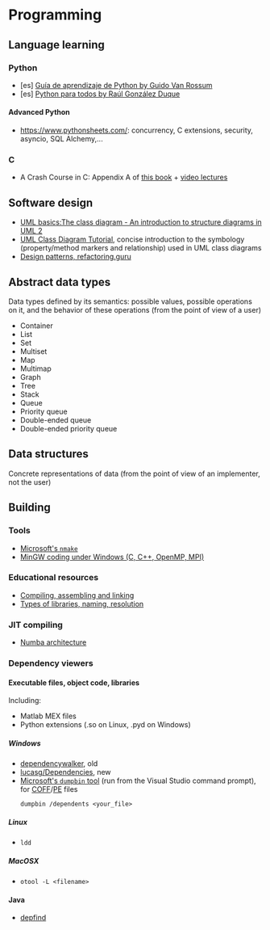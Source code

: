 # Programming
## Language learning
### Python
- [es] [Guía de aprendizaje de Python by Guido Van Rossum](http://es.tldp.org/Tutoriales/Python/tut.pdf)
- [es] [Python para todos by Raúl González Duque](http://edge.launchpad.net/improve-python-spanish-doc/0.4/0.4.0/+download/Python%20para%20todos.pdf)

#### Advanced Python
- https://www.pythonsheets.com/: concurrency, C extensions, security, asyncio, SQL Alchemy,...

### C
- A Crash Course in C: Appendix A of [this book](http://hades.mech.northwestern.edu/images/e/e3/EmbeddedComputingMechatronicsSampleChapters.pdf) + [video lectures](https://www.youtube.com/playlist?list=PLggLP4f-rq02gmlePH-vQJ8PF6hyf08CN)

## Software design
- [UML basics:The class diagram - An introduction to structure diagrams in UML 2](https://www.ibm.com/developerworks/rational/library/content/RationalEdge/sep04/bell/index.html)
- [UML Class Diagram Tutorial](https://www.visual-paradigm.com/guide/uml-unified-modeling-language/uml-class-diagram-tutorial/), concise introduction to the symbology (property/method markers and relationship) used in UML class diagrams
- [Design patterns, refactoring.guru](https://refactoring.guru/design-patterns) 

## Abstract data types
Data types defined by its semantics: possible values, possible operations on it, and the behavior of these operations (from the point of view of a user)
- Container
- List
- Set
- Multiset
- Map
- Multimap
- Graph
- Tree
- Stack
- Queue
- Priority queue
- Double-ended queue
- Double-ended priority queue

## Data structures
Concrete representations of data (from the point of view of an implementer, not the user)

## Building
### Tools
- [Microsoft's `nmake`](https://docs.microsoft.com/en-us/cpp/build/nmake-reference)
- [MinGW coding under Windows (C, C++, OpenMP, MPI)](http://www.math.ucla.edu/~wotaoyin/windows_coding.html)

### Educational resources
- [Compiling, assembling and linking](https://www.youtube.com/watch?v=N2y6csonII4)
- [Types of libraries, naming, resolution](https://en.wikipedia.org/wiki/Library_%28computing%29)

### JIT compiling
- [Numba architecture](http://numba.pydata.org/numba-doc/dev/developer/architecture.html)

### Dependency viewers 
#### Executable files, object code, libraries
Including: 
- Matlab MEX files
- Python extensions (.so on Linux, .pyd on Windows)

##### Windows
- [dependencywalker](http://dependencywalker.com/), old
- [lucasg/Dependencies](https://lucasg.github.io/Dependencies/), new
- [Microsoft's `dumpbin` tool](https://docs.microsoft.com/es-es/cpp/build/reference/dumpbin-reference) (run from the Visual Studio command prompt), for [COFF](https://en.wikipedia.org/wiki/COFF)/[PE](https://en.wikipedia.org/wiki/Portable_Executable) files
  ```
  dumpbin /dependents <your_file>
  ```
##### Linux
- `ldd`

##### MacOSX
- `otool -L <filename>`

#### Java
- [depfind](http://depfind.sourceforge.net/)
